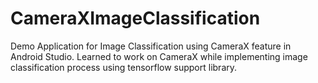 # CameraXImageClassification
Demo Application for Image Classification using CameraX feature in Android Studio. 
Learned to work on CameraX while implementing image classification process using tensorflow support library.

